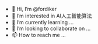 - 👋 Hi, I’m @fordiker
- 👀 I’m interested in AI人工智能算法
- 🌱 I’m currently learning ...
- 💞️ I’m looking to collaborate on ...
- 📫 How to reach me ...

<!---
fordiker/fordiker is a ✨ special ✨ repository because its `README.md` (this file) appears on your GitHub profile.
You can click the Preview link to take a look at your changes.
--->

